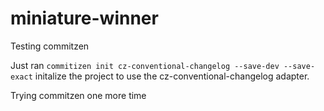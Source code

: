 # miniature-winner
Testing commitzen

Just ran `commitizen init cz-conventional-changelog --save-dev --save-exact` initalize the project to use the cz-conventional-changelog adapter.

Trying commitzen one more time
